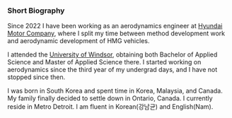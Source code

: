 ### Short Biography

Since 2022 I have been working as an aerodynamics engineer at [Hyundai Motor Company](https://www.hyundai.com/worldwide/en), where I split my time between method development work and aerodynamic development of HMG vehicles.

I attended the [University of Windsor](https://www.uwindsor.ca/engineering/), obtaining both Bachelor of Applied Science and Master of Applied Science there. I started working on aerodynamics since the third year of my undergrad days, and I have not stopped since then. 

I was born in South Korea and spent time in Korea, Malaysia, and Canada. My family finally decided to settle down in Ontario, Canada.
I currently reside in Metro Detroit. I am fluent in Korean(강남균) and English(Nam). 
